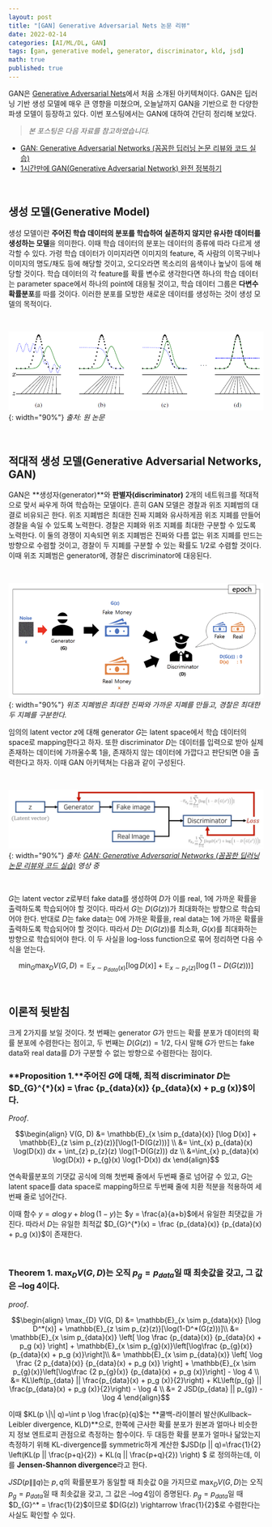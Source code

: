 ```yaml
---
layout: post
title: "[GAN] Generative Adversarial Nets 논문 리뷰"
date: 2022-02-14
categories: [AI/ML/DL, GAN]
tags: [gan, generative model, generator, discriminator, kld, jsd]
math: true
published: true
---
```


GAN은 [Generative Adversarial Nets](https://arxiv.org/pdf/1406.2661.pdf)에서 처음 소개된 아키텍쳐이다. GAN은 딥러닝 기반 생성 모델에 매우 큰 영향을 미쳤으며, 오늘날까지 GAN을 기반으로 한 다양한 파생 모델이 등장하고 있다. 이번 포스팅에서는 GAN에 대하여 간단히 정리해 보았다.

>*본 포스팅은 다음 자료를 참고하였습니다.*  
* [GAN: Generative Adversarial Networks (꼼꼼한 딥러닝 논문 리뷰와 코드 실습)](https://www.youtube.com/watch?v=AVvlDmhHgC4)
* [1시간만에 GAN(Generative Adversarial Network) 완전 정복하기](https://www.youtube.com/watch?v=odpjk7_tGY0)  

<br>

## 생성 모델(Generative Model)  
   
생성 모델이란 **주어진 학습 데이터의 분포를 학습하여 실존하지 않지만 유사한 데이터를 생성하는 모델**을 의미한다. 이때 학습 데이터의 분포는 데이터의 종류에 따라 다르게 생각할 수 있다. 가령 학습 데이터가 이미지라면 이미지의 feature, 즉 사람의 이목구비나 이미지의 명도/채도 등에 해당할 것이고, 오디오라면 목소리의 음색이나 높낮이 등에 해당할 것이다. 학습 데이터의 각 feature를 확률 변수로 생각한다면 하나의 학습 데이터는 parameter space에서 하나의 point에 대응될 것이고, 학습 데이터 그룹은 **다변수 확률분포**를 따를 것이다. 이러한 분포를 모방한 새로운 데이터를 생성하는 것이 생성 모델의 목적이다.  

<br>

![learning_distribution](/assets/img/GAN_review/learning_distribution.png){: width="90%"}
_출처: 원 논문_

<br>

## 적대적 생성 모델(Generative Adversarial Networks, GAN)
GAN은 **생성자(generator)**와 **판별자(discriminator)** 2개의 네트워크를 적대적으로 맞서 싸우게 하여 학습하는 모델이다. 흔히 GAN 모델은 경찰과 위조 지폐범의 대결로 비유되곤 한다. 위조 지폐범은 최대한 진짜 지폐와 유사하게끔 위조 지폐를 만들어 경찰을 속일 수 있도록 노력한다. 경찰은 지폐와 위조 지폐를 최대한 구분할 수 있도록 노력한다. 이 둘의 경쟁이 지속되면 위조 지폐범은 진짜와 다름 없는 위조 지폐를 만드는 방향으로 수렴할 것이고, 경찰이 두 지폐를 구분할 수 있는 확률도 1/2로 수렴할 것이다. 이때 위조 지폐범은 generator에, 경찰은 discriminator에 대응된다.

<br>

![fake_real_money](/assets/img/GAN_review/fake_real_money.png){: width="90%"}
_위조 지폐범은 최대한 진짜와 가까운 지폐를 만들고, 경찰은 최대한 두 지폐를 구분한다._
<br>

임의의 latent vector $z$에 대해 generator $G$는 latent space에서 학습 데이터의 space로 mapping한다고 하자. 또한 discriminator $D$는 데이터를 입력으로 받아 실제 존재하는 데이터에 가까울수록 1을, 존재하지 않는 데이터에 가깝다고 판단되면 0을 출력한다고 하자. 이때 GAN 아키텍쳐는 다음과 같이 구성된다.

<br>

![gan_architecture](/assets/img/GAN_review/gan_architecture.png){: width="90%"}
_출처: [GAN: Generative Adversarial Networks (꼼꼼한 딥러닝 논문 리뷰와 코드 실습)](https://www.youtube.com/watch?v=AVvlDmhHgC4) 영상 중_

<br>

$G$는 latent vector $z$로부터 fake data를 생성하여 $D$가 이를 real, 1에 가까운 확률을 출력하도록 학습되어야 할 것이다. 따라서 $G$는 $D(G(z))$가 최대화하는 방향으로 학습되어야 한다. 반대로 $D$는 fake data는 0에 가까운 확률을, real data는 1에 가까운 확률을 출력하도록 학습되어야 할 것이다. 따라서 $D$는 $D(G(z))$를 최소화, $G(x)$를 최대화하는 방향으로 학습되어야 한다. 이 두 사실을 log-loss function으로 묶어 정리하면 다음 수식을 얻는다.

$$\min_{G} \max_{D} V(G, D) = \mathbb{E}_{x \sim p_{data}(x)} [\log D(x)] + \mathbb{E}_{x \sim p_{z}(z)}[\log(1-D(G(z)))]$$

<br>

## 이론적 뒷받침
크게 2가지를 보일 것이다. 첫 번째는 generator $G$가 만드는 확률 분포가 데이터의 확률 분포에 수렴한다는 점이고, 두 번째는 $D(G(z))=1/2$, 다시 말해 $G$가 만드는 fake data와 real data를 $D$가 구분할 수 없는 방향으로 수렴한다는 점이다.


### **Proposition 1.**주어진 $G$에 대해, 최적 discriminator $D$는 $D_{G}^{*}(x) = \frac {p_{data}(x)} {p_{data}(x) + p_g (x)}$이다.
$Proof.$  

$$\begin{align}
V(G, D) &= \mathbb{E}_{x \sim p_{data}(x)} [\log D(x)] + \mathbb{E}_{z \sim p_{z}(z)}[\log(1-D(G(z)))] \\
&= \int_{x} p_{data}(x) \log(D(x)) dx + \int_{z} p_{z}(z) \log(1-D(G(z))) dz \\
&=\int_{x} p_{data}(x) \log(D(x)) + p_{g}(x) \log(1-D(x)) dx
\end{align}$$  

연속확률분포의 기댓값 공식에 의해 첫번째 줄에서 두번째 줄로 넘어갈 수 있고, $G$는 latent space를 data space로 mapping하므로 두번째 줄에 치환 적분을 적용하여 세번째 줄로 넘어간다.  

이때 함수 $y = a \log y + b \log (1-y)$는 $y = \frac{a}{a+b}$에서 유일한 최댓값을 가진다. 따라서 $D$는 유일한 최적값 $D_{G}^{*}(x) = \frac {p_{data}(x)} {p_{data}(x) + p_g (x)}$이 존재한다.

<br>

### **Theorem 1.** $\max_D V(G, D)$는 오직 $p_g=p_{data}$일 때 최솟값을 갖고, 그 값은 $–\log 4$이다.
$proof.$

$$\begin{align}
\max_{D} V(G, D) &= \mathbb{E}_{x \sim p_{data}(x)} [\log D^*(x)] + \mathbb{E}_{z \sim p_{z}(z)}[\log(1-D^*(G(z)))]\\
&= \mathbb{E}_{x \sim p_{data}(x)} \left[ \log \frac {p_{data}(x)} {p_{data}(x) + p_g (x)} \right] + \mathbb{E}_{x \sim p_{g}(x)}\left[\log\frac {p_{g}(x)} {p_{data}(x) + p_g (x)}\right]\\
&= \mathbb{E}_{x \sim p_{data}(x)} \left[ \log \frac {2 p_{data}(x)} {p_{data}(x) + p_g (x)} \right] + \mathbb{E}_{x \sim p_{g}(x)}\left[\log\frac {2 p_{g}(x)} {p_{data}(x) + p_g (x)}\right] - \log 4 \\
&= KL\left(p_{data} || \frac{p_{data}(x) + p_g (x)}{2}\right) + KL\left(p_{g} || \frac{p_{data}(x) + p_g (x)}{2}\right) - \log 4 \\
&= 2 JSD(p_{data} || p_{g}) - \log 4
\end{align}$$

이때 $KL(p \|\| q)=\int p \log \frac{p}{q}$는 **쿨백-라이블러 발산(Kullback–Leibler divergence, KLD)**으로, 한쪽에 근사한 확률 분포가 원본과 얼마나 비슷한지 정보 엔트로피 관점으로 측정하는 함수이다. 두 대등한 확률 분포가 얼마나 닮았는지 측정하기 위해 KL-divergence를 symmetric하게 계산한 $JSD(p \|\| q)=\frac{1}{2} \left(KL(p \|\| \frac{p+q}{2}) + KL(q \|\| \frac{p+q}{2}) \right) $ 로 정의하는데, 이를 **Jensen-Shannon divergence**라고 한다.  

$JSD(p \|\| q)$는 $p, q$의 확률분포가 동일할 때 최솟값 0을 가지므로 $\max_{D} V(G, D)$는 오직 $p_g=p_{data}$일 때 최솟값을 갖고, 그 값은 $–\log 4$임이 증명된다. $p_g = p_{data}$일 때 $D_{G}^* = \frac{1}{2}$이므로 $D(G(z)) \rightarrow \frac{1}{2}$로 수렴한다는 사실도 확인할 수 있다.